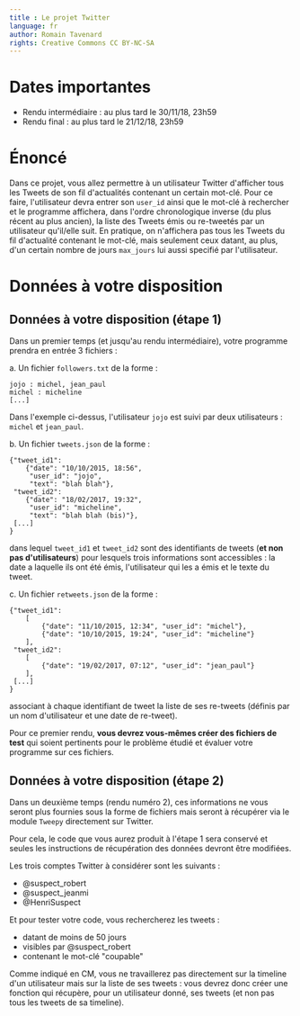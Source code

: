 ```yaml
---
title : Le projet Twitter
language: fr
author: Romain Tavenard
rights: Creative Commons CC BY-NC-SA
---
```


# Dates importantes

* Rendu intermédiaire : au plus tard le 30/11/18, 23h59
* Rendu final : au plus tard le 21/12/18, 23h59

# Énoncé

Dans ce projet, vous allez permettre à un utilisateur Twitter d'afficher tous les Tweets de son fil d'actualités contenant un certain mot-clé.
Pour ce faire, l'utilisateur devra entrer son `user_id` ainsi que le mot-clé à rechercher et le programme affichera, dans l'ordre chronologique inverse (du plus récent au plus ancien), la liste des Tweets émis ou re-tweetés par un utilisateur qu'il/elle suit.
En pratique, on n'affichera pas tous les Tweets du fil d'actualité contenant le mot-clé, mais seulement ceux datant, au plus, d'un certain nombre de jours `max_jours` lui aussi specifié par l'utilisateur.

# Données à votre disposition

Données à votre disposition (étape 1)
---

Dans un premier temps (et jusqu'au rendu intermédiaire), votre programme prendra en entrée 3 fichiers :

a. Un fichier `followers.txt` de la forme :

```
jojo : michel, jean_paul
michel : micheline
[...]
```

Dans l'exemple ci-dessus, l'utilisateur `jojo` est suivi par deux utilisateurs : `michel` et `jean_paul`.

b. Un fichier `tweets.json` de la forme :

```
{"tweet_id1":
    {"date": "10/10/2015, 18:56",
     "user_id": "jojo",
     "text": "blah blah"},
 "tweet_id2":
    {"date": "18/02/2017, 19:32",
     "user_id": "micheline",
     "text": "blah blah (bis)"},
 [...]
}
```

dans lequel `tweet_id1` et `tweet_id2` sont des identifiants de tweets (**et non pas d'utilisateurs**) pour lesquels
trois informations sont accessibles : la date a laquelle ils ont été émis, l'utilisateur qui les a émis et le texte du
tweet.

c. Un fichier `retweets.json` de la forme :

```
{"tweet_id1":
    [
        {"date": "11/10/2015, 12:34", "user_id": "michel"},
        {"date": "10/10/2015, 19:24", "user_id": "micheline"}
    ],
 "tweet_id2":  
    [
        {"date": "19/02/2017, 07:12", "user_id": "jean_paul"}
    ],
 [...]
}
```

associant à chaque identifiant de tweet la liste de ses re-tweets (définis par un nom d'utilisateur et une date de
re-tweet).

Pour ce premier rendu, **vous devrez vous-mêmes créer des fichiers de test** qui soient pertinents pour le problème étudié et évaluer votre programme sur ces fichiers.

Données à votre disposition (étape 2)
---

Dans un deuxième temps (rendu numéro 2), ces informations ne vous seront plus fournies sous la forme de fichiers mais
seront à récupérer via le module `Tweepy` directement sur Twitter.

Pour cela, le code que vous aurez produit à l'étape 1 sera conservé et seules les instructions de récupération des
données devront être modifiées.

Les trois comptes Twitter à considérer sont les suivants :

- @suspect_robert
- @suspect_jeanmi
- @HenriSuspect

Et pour tester votre code, vous rechercherez les tweets :

- datant de moins de 50 jours
- visibles par @suspect_robert
- contenant le mot-clé "coupable"

Comme indiqué en CM, vous ne travaillerez pas directement sur la timeline d'un
utilisateur mais sur la liste de ses tweets : vous devrez donc créer une fonction qui récupère, pour un utilisateur donné, ses tweets (et non pas tous les tweets de sa timeline).
